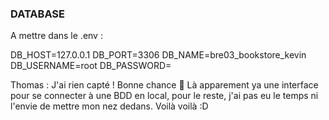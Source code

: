 ### DATABASE

A mettre dans le .env :

DB_HOST=127.0.0.1
DB_PORT=3306
DB_NAME=bre03_bookstore_kevin
DB_USERNAME=root
DB_PASSWORD=

Thomas : J'ai rien capté ! Bonne chance 🙂
Là apparement ya une interface pour se connecter à une BDD en local, pour le reste, j'ai pas eu le temps ni l'envie de mettre mon nez dedans.
Voilà voilà :D
